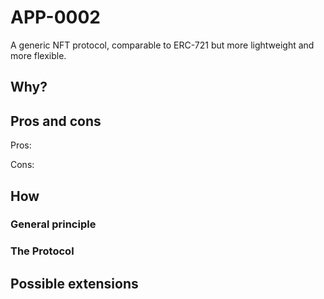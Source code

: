 # APP-0002

A generic NFT protocol, comparable to ERC-721 but more lightweight and more flexible.

## Why?


## Pros and cons

Pros:


Cons:


## How

### General principle

### The Protocol


## Possible extensions

